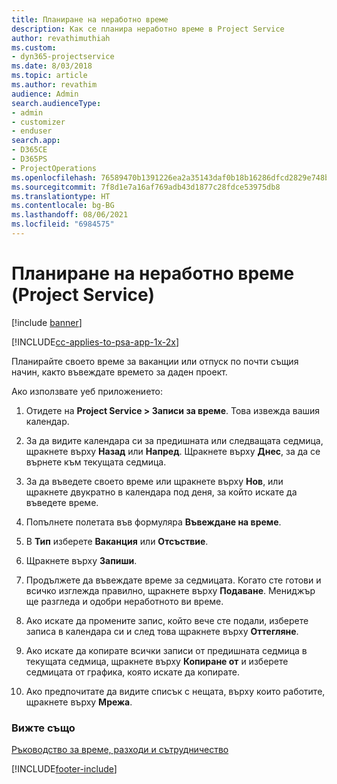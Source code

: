 ```yaml
---
title: Планиране на неработно време
description: Как се планира неработно време в Project Service
author: revathimuthiah
ms.custom:
- dyn365-projectservice
ms.date: 8/03/2018
ms.topic: article
ms.author: revathim
audience: Admin
search.audienceType:
- admin
- customizer
- enduser
search.app:
- D365CE
- D365PS
- ProjectOperations
ms.openlocfilehash: 76589470b1391226ea2a35143daf0b18b16286dfcd2829e748b0984397cb25ee
ms.sourcegitcommit: 7f8d1e7a16af769adb43d1877c28fdce53975db8
ms.translationtype: HT
ms.contentlocale: bg-BG
ms.lasthandoff: 08/06/2021
ms.locfileid: "6984575"
---
```

# <a name="schedule-time-off-project-service"></a>Планиране на неработно време (Project Service)

[!include [banner](../includes/psa-now-project-operations.md)]

[!INCLUDE[cc-applies-to-psa-app-1x-2x](../includes/cc-applies-to-psa-app-1x-2x.md)]

Планирайте своето време за ваканции или отпуск по почти същия начин, както въвеждате времето за даден проект.  
  
 Ако използвате уеб приложението:  
  
1.  Отидете на **Project Service > Записи за време**. Това извежда вашия календар.  
  
2.  За да видите календара си за предишната или следващата седмица, щракнете върху **Назад** или **Напред**. Щракнете върху **Днес**, за да се върнете към текущата седмица.  
  
3.  За да въведете своето време или щракнете върху **Нов**, или щракнете двукратно в календара под деня, за който искате да въведете време.  
  
4.  Попълнете полетата във формуляра **Въвеждане на време**.  
  
5.  В **Тип** изберете **Ваканция** или **Отсъствие**.  
  
6.  Щракнете върху **Запиши**.  
  
7.  Продължете да въвеждате време за седмицата. Когато сте готови и всичко изглежда правилно, щракнете върху **Подаване**. Мениджър ще разгледа и одобри неработното ви време.  
  
8.  Ако искате да промените запис, който вече сте подали, изберете записа в календара си и след това щракнете върху **Оттегляне**.  
  
9. Ако искате да копирате всички записи от предишната седмица в текущата седмица, щракнете върху **Копиране от** и изберете седмицата от графика, която искате да копирате.  
  
10. Ако предпочитате да видите списък с нещата, върху които работите, щракнете върху **Мрежа**.  
  
### <a name="see-also"></a>Вижте също  
 [Ръководство за време, разходи и сътрудничество](../psa/time-expense-collaboration-guide.md)


[!INCLUDE[footer-include](../includes/footer-banner.md)]